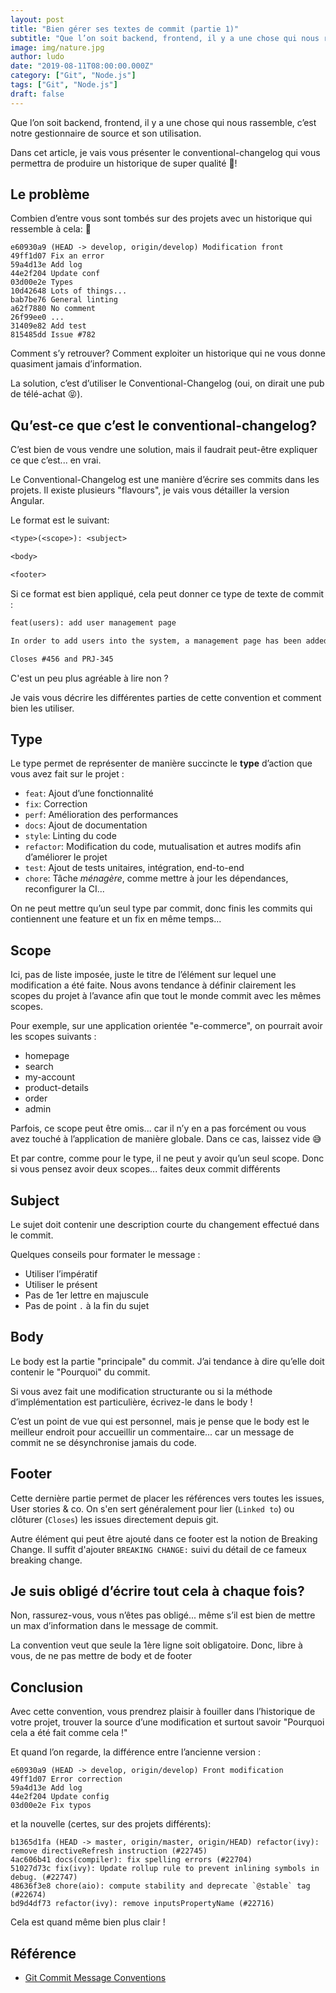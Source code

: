 ```yaml
---
layout: post
title: "Bien gérer ses textes de commit (partie 1)"
subtitle: "Que l’on soit backend, frontend, il y a une chose qui nous rassemble, c’est notre gestionnaire de source et son utilisation. Dans cet article, je vais vous présenter le conventional-changelog qui vous permettra de produire un historique de super qualité !"
image: img/nature.jpg
author: ludo
date: "2019-08-11T08:00:00.000Z"
category: ["Git", "Node.js"]
tags: ["Git", "Node.js"]
draft: false
---
```


Que l’on soit backend, frontend, il y a une chose qui nous rassemble, c’est notre gestionnaire de source et son utilisation.

Dans cet article, je vais vous présenter le conventional-changelog qui vous permettra de produire un historique de super qualité 🙌!

## Le problème

Combien d’entre vous sont tombés sur des projets avec un historique qui ressemble à cela: 🤕

```text
e60930a9 (HEAD -> develop, origin/develop) Modification front
49ff1d07 Fix an error
59a4d13e Add log
44e2f204 Update conf
03d00e2e Types
10d42648 Lots of things...
bab7be76 General linting
a62f7880 No comment
26f99ee0 ...
31409e82 Add test
815485dd Issue #782
```

Comment s’y retrouver? Comment exploiter un historique qui ne vous donne quasiment jamais d’information.

La solution, c’est d’utiliser le Conventional-Changelog (oui, on dirait une pub de télé-achat 😝).

## Qu’est-ce que c’est le conventional-changelog?

C’est bien de vous vendre une solution, mais il faudrait peut-être expliquer ce que c’est... en vrai.

Le Conventional-Changelog est une manière d’écrire ses commits dans les projets. Il existe plusieurs "flavours", je vais vous détailler la version Angular.

Le format est le suivant:

```txt
<type>(<scope>): <subject>

<body>

<footer>
```

Si ce format est bien appliqué, cela peut donner ce type de texte de commit :

```txt
feat(users): add user management page

In order to add users into the system, a management page has been added. The route and services are integrated into the UserModule. A mock has been added due to back-end limitation.

Closes #456 and PRJ-345
```

C'est un peu plus agréable à lire non ?

Je vais vous décrire les différentes parties de cette convention et comment bien les utiliser.

## Type

Le type permet de représenter de manière succincte le **type** d’action que vous avez fait sur le projet :

- `feat`: Ajout d’une fonctionnalité
- `fix`: Correction
- `perf`: Amélioration des performances
- `docs`: Ajout de documentation
- `style`: Linting du code
- `refactor`: Modification du code, mutualisation et autres modifs afin d’améliorer le projet
- `test`: Ajout de tests unitaires, intégration, end-to-end
- `chore`: Tâche _ménagère_, comme mettre à jour les dépendances, reconfigurer la CI...

On ne peut mettre qu’un seul type par commit, donc finis les commits qui contiennent une feature et un fix en même temps...

## Scope

Ici, pas de liste imposée, juste le titre de l’élément sur lequel une modification a été faite. Nous avons tendance à définir clairement les scopes du projet à l’avance afin que tout le monde commit avec les mêmes scopes.

Pour exemple, sur une application orientée "e-commerce", on pourrait avoir les scopes suivants :

- homepage
- search
- my-account
- product-details
- order
- admin

Parfois, ce scope peut être omis... car il n’y en a pas forcément ou vous avez touché à l’application de manière globale. Dans ce cas, laissez vide 😅

Et par contre, comme pour le type, il ne peut y avoir qu’un seul scope. Donc si vous pensez avoir deux scopes... faites deux commit différents

## Subject

Le sujet doit contenir une description courte du changement effectué dans le commit.

Quelques conseils pour formater le message :

- Utiliser l’impératif
- Utiliser le présent
- Pas de 1er lettre en majuscule
- Pas de point `.` à la fin du sujet

## Body

Le body est la partie "principale" du commit. J’ai tendance à dire qu’elle doit contenir le "Pourquoi" du commit.

Si vous avez fait une modification structurante ou si la méthode d’implémentation est particulière, écrivez-le dans le body !

C’est un point de vue qui est personnel, mais je pense que le body est le meilleur endroit pour accueillir un commentaire... car un message de commit ne se désynchronise jamais du code.

## Footer

Cette dernière partie permet de placer les références vers toutes les issues, User stories & co. On s'en sert généralement pour lier (`Linked to`) ou clôturer (`Closes`) les issues directement depuis git.

Autre élément qui peut être ajouté dans ce footer est la notion de Breaking Change. Il suffit d'ajouter `BREAKING CHANGE:` suivi du détail de ce fameux breaking change.

## Je suis obligé d’écrire tout cela à chaque fois?

Non, rassurez-vous, vous n’êtes pas obligé... même s’il est bien de mettre un max d’information dans le message de commit.

La convention veut que seule la 1ère ligne soit obligatoire. Donc, libre à vous, de ne pas mettre de body et de footer

## Conclusion

Avec cette convention, vous prendrez plaisir à fouiller dans l’historique de votre projet, trouver la source d’une modification et surtout savoir "Pourquoi cela a été fait comme cela !"

Et quand l’on regarde, la différence entre l’ancienne version :

```text
e60930a9 (HEAD -> develop, origin/develop) Front modification
49ff1d07 Error correction
59a4d13e Add log
44e2f204 Update config
03d00e2e Fix typos
```

et la nouvelle (certes, sur des projets différents):

```text
b1365d1fa (HEAD -> master, origin/master, origin/HEAD) refactor(ivy): remove directiveRefresh instruction (#22745)
4ac606b41 docs(compiler): fix spelling errors (#22704)
51027d73c fix(ivy): Update rollup rule to prevent inlining symbols in debug. (#22747)
48636f3e8 chore(aio): compute stability and deprecate `@stable` tag (#22674)
bd9d4df73 refactor(ivy): remove inputsPropertyName (#22716)
```

Cela est quand même bien plus clair !

## Référence

- [Git Commit Message Conventions](https://git.wiki.kernel.org/index.php/CommitMessageConventions)
